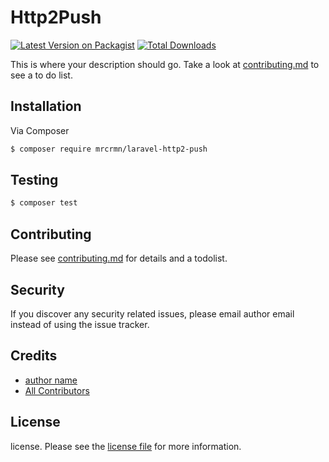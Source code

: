 # Http2Push

[![Latest Version on Packagist][ico-version]][link-packagist]
[![Total Downloads][ico-downloads]][link-downloads]

This is where your description should go. Take a look at [contributing.md](contributing.md) to see a to do list.

## Installation

Via Composer

``` bash
$ composer require mrcrmn/laravel-http2-push
```

## Testing

``` bash
$ composer test
```

## Contributing

Please see [contributing.md](contributing.md) for details and a todolist.

## Security

If you discover any security related issues, please email author email instead of using the issue tracker.

## Credits

- [author name][link-author]
- [All Contributors][link-contributors]

## License

license. Please see the [license file](license.md) for more information.

[ico-version]: https://img.shields.io/packagist/v/mrcrmn/laravel-http2-push.svg?style=flat-square
[ico-downloads]: https://img.shields.io/packagist/dt/mrcrmn/laravel-http2-push.svg?style=flat-square
[ico-travis]: https://img.shields.io/travis/mrcrmn/laravel-http2-push/master.svg?style=flat-square
[ico-styleci]: https://styleci.io/repos/12345678/shield

[link-packagist]: https://packagist.org/packages/mrcrmn/laravel-http2-push
[link-downloads]: https://packagist.org/packages/mrcrmn/laravel-http2-push
[link-travis]: https://travis-ci.org/mrcrmn/laravel-http2-push
[link-styleci]: https://styleci.io/repos/12345678
[link-author]: https://github.com/mrcrmn
[link-contributors]: ../../contributors
